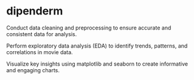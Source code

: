 # dipenderm
Conduct data cleaning and preprocessing to ensure accurate and consistent data for analysis.

Perform exploratory data analysis (EDA) to identify trends, patterns, and correlations in movie data.

Visualize key insights using matplotlib and seaborn to create informative and engaging charts.
